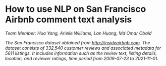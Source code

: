 # How to use NLP on San Francisco Airbnb comment text analysis

*Team Member: Hua Yang, Arielle Williams, Lan Huang, Md Omar Obaid*<br>

*The San Francisco dataset obtained from http://insideairbnb.com. The dataset consists of 332,540 customer reviews and associated metadata for 5611 listings. It includes information such as the review text, listing details, location, and reviewer ratings, time period from 2009-07-23 to 2021-11-01.*<br>


